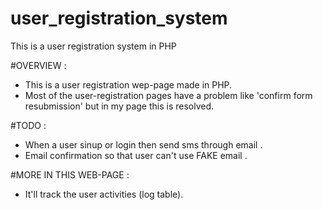 # user_registration_system
This is a user registration system in PHP

#OVERVIEW :
- This is a user registration wep-page made in PHP.
- Most of the user-registration pages have a problem like 'confirm form resubmission' but in my page this is resolved.

#TODO :
- When a user sinup or login then send sms through email .
- Email confirmation so that user can't use FAKE email .

#MORE IN THIS WEB-PAGE :
- It'll track the user activities (log table).
